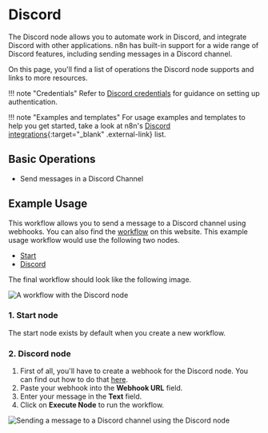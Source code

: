 # Discord

The Discord node allows you to automate work in Discord, and integrate Discord with other applications. n8n has built-in support for a wide range of Discord features, including sending messages in a Discord channel.

On this page, you'll find a list of operations the Discord node supports and links to more resources.

!!! note "Credentials"
    Refer to [Discord credentials](/integrations/builtin/credentials/discord/) for guidance on setting up authentication. 

!!! note "Examples and templates"
    For usage examples and templates to help you get started, take a look at n8n's [Discord integrations](https://n8n.io/integrations/discord/){:target="_blank" .external-link} list.


## Basic Operations

- Send messages in a Discord Channel

## Example Usage

This workflow allows you to send a message to a Discord channel using webhooks. You can also find the [workflow](https://n8n.io/workflows/410) on this website. This example usage workflow would use the following two nodes.
- [Start](/integrations/builtin/core-nodes/n8n-nodes-base.start/)
- [Discord]()

The final workflow should look like the following image.

![A workflow with the Discord node](/_images/integrations/builtin/app-nodes/discord/workflow.png)

### 1. Start node

The start node exists by default when you create a new workflow.

### 2. Discord node

1. First of all, you'll have to create a webhook for the Discord node. You can find out how to do that [here](/integrations/builtin/credentials/discord/).
2. Paste your webhook into the **Webhook URL** field.
5. Enter your message in the **Text** field.
6. Click on **Execute Node** to run the workflow.

![Sending a message to a Discord channel using the Discord node](/_images/integrations/builtin/app-nodes/discord/discord_node.png)
